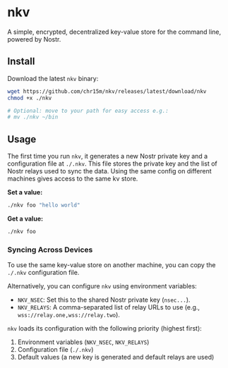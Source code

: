# nkv

A simple, encrypted, decentralized key-value store for the command line, powered by Nostr.

## Install

Download the latest `nkv` binary:

```bash
wget https://github.com/chr15m/nkv/releases/latest/download/nkv
chmod +x ./nkv

# Optional: move to your path for easy access e.g.:
# mv ./nkv ~/bin
```

## Usage

The first time you run `nkv`, it generates a new Nostr private key and a configuration file at `./.nkv`. This file stores the private key and the list of Nostr relays used to sync the data. Using the same config on different machines gives access to the same kv store.

**Set a value:**
```bash
./nkv foo "hello world"
```

**Get a value:**
```bash
./nkv foo
```

### Syncing Across Devices

To use the same key-value store on another machine, you can copy the `./.nkv` configuration file.

Alternatively, you can configure `nkv` using environment variables:
- `NKV_NSEC`: Set this to the shared Nostr private key (`nsec...`).
- `NKV_RELAYS`: A comma-separated list of relay URLs to use (e.g., `wss://relay.one,wss://relay.two`).

`nkv` loads its configuration with the following priority (highest first):
1. Environment variables (`NKV_NSEC`, `NKV_RELAYS`)
2. Configuration file (`./.nkv`)
3. Default values (a new key is generated and default relays are used)
